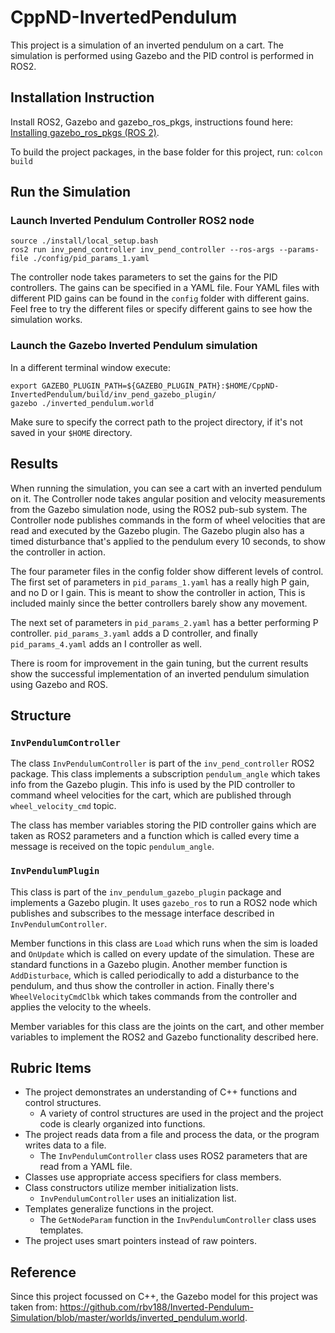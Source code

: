 # CppND-InvertedPendulum

This project is a simulation of an inverted pendulum on a cart. The simulation is performed using Gazebo and the PID control is performed in ROS2.

## Installation Instruction

Install ROS2, Gazebo and gazebo_ros_pkgs, instructions found here: [Installing gazebo_ros_pkgs (ROS 2)](http://gazebosim.org/tutorials?tut=ros2_installing&cat=connect_ros).

To build the project packages, in the base folder for this project, run: `colcon build`

## Run the Simulation

### Launch Inverted Pendulum Controller ROS2 node

```
source ./install/local_setup.bash
ros2 run inv_pend_controller inv_pend_controller --ros-args --params-file ./config/pid_params_1.yaml
```

The controller node takes parameters to set the gains for the PID controllers. The gains can be specified in a YAML file. Four YAML files with different PID gains can be found in the `config` folder with different gains. Feel free to try the different files or specify different gains to see how the simulation works.

### Launch the Gazebo Inverted Pendulum simulation

In a different terminal window execute:

```
export GAZEBO_PLUGIN_PATH=${GAZEBO_PLUGIN_PATH}:$HOME/CppND-InvertedPendulum/build/inv_pend_gazebo_plugin/
gazebo ./inverted_pendulum.world
```

Make sure to specify the correct path to the project directory, if it's not saved in your `$HOME` directory. 

## Results

When running the simulation, you can see a cart with an inverted pendulum on it. The Controller node takes angular position and velocity measurements from the Gazebo simulation node, using the ROS2 pub-sub system. The Controller node publishes commands in the form of wheel velocities that are read and executed by the Gazebo plugin. The Gazebo plugin also has a timed disturbance that's applied to the pendulum every 10 seconds, to show the controller in action.

The four parameter files in the config folder show different levels of control. The first set of parameters in `pid_params_1.yaml` has a really high P gain, and no D or I gain. This is meant to show the controller in action, This is included mainly since the better controllers barely show any movement.

The next set of parameters in `pid_params_2.yaml` has a better performing P controller. `pid_params_3.yaml` adds a D controller, and finally `pid_params_4.yaml` adds an I controller as well.

There is room for improvement in the gain tuning, but the current results show the successful implementation of an inverted pendulum simulation using Gazebo and ROS.

## Structure

### `InvPendulumController`

The class `InvPendulumController` is part of the `inv_pend_controller` ROS2 package. This class implements a subscription `pendulum_angle` which takes info from the Gazebo plugin. This info is used by the PID controller to command wheel velocities for the cart, which are published through `wheel_velocity_cmd` topic.

The class has member variables storing the PID controller gains which are taken as ROS2 parameters and a function which is called every time a message is received on the topic `pendulum_angle`.

### `InvPendulumPlugin`

This class is part of the `inv_pendulum_gazebo_plugin` package and implements a Gazebo plugin. It uses `gazebo_ros` to run a ROS2 node which publishes and subscribes to the message interface described in `InvPendulumController`.

Member functions in this class are `Load` which runs when the sim is loaded and `OnUpdate` which is called on every update of the simulation. These are standard functions in a Gazebo plugin. Another member function is `AddDisturbace`, which is called periodically to add a disturbance to the pendulum, and thus show the controller in action. Finally there's `WheelVelocityCmdClbk` which takes commands from the controller and applies the velocity to the wheels.

Member variables for this class are the joints on the cart, and other member variables to implement the ROS2 and Gazebo functionality described here.

## Rubric Items

- The project demonstrates an understanding of C++ functions and control structures.
  - A variety of control structures are used in the project and the project code is clearly organized into functions.
- The project reads data from a file and process the data, or the program writes data to a file.
  - The `InvPendulumController` class uses ROS2 parameters that are read from a YAML file.
- Classes use appropriate access specifiers for class members.
- Class constructors utilize member initialization lists.
  - `InvPendulumController` uses an initialization list. 
- Templates generalize functions in the project.
  - The `GetNodeParam` function in the `InvPendulumController` class uses templates.
- The project uses smart pointers instead of raw pointers.

## Reference

Since this project focussed on C++, the Gazebo model for this project was taken from: <https://github.com/rbv188/Inverted-Pendulum-Simulation/blob/master/worlds/inverted_pendulum.world>.

